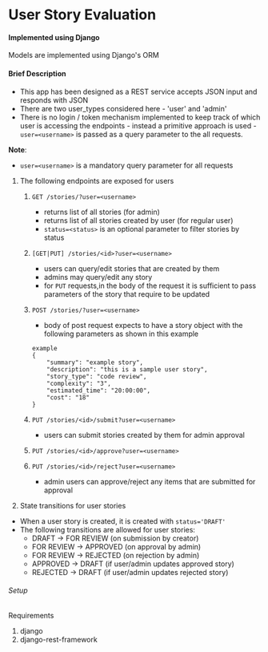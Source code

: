 # User Story Evaluation
#### Implemented using Django
Models are implemented using Django's ORM

#### Brief Description
- This app has been designed as a REST service accepts JSON input and responds with JSON
- There are two user_types considered here - 'user' and 'admin'
- There is no login / token mechanism implemented to keep track of which user is accessing the endpoints - instead a primitive approach is used - `user=<username>` is passed as a query parameter to the all requests.

**Note**:
- `user=<username>` is a mandatory query parameter for all requests

1. The following endpoints are exposed for users

    1. `GET /stories/?user=<username>` 
        - returns list of all stories (for admin)
        - returns list of all stories created by user (for regular user)
        - `status=<status>` is an optional parameter to filter stories by status

    2. `[GET|PUT] /stories/<id>?user=<username>`
        - users can query/edit stories that are created by them
        - admins may query/edit any story
        - for `PUT` requests,in the body of the request
          it is sufficient to pass parameters 
             of the story that require to be updated

    3. `POST /stories/?user=<username>`
         - body of post request expects to have a story object 
    with the following parameters as shown in this example 
        ```
        example
        { 
            "summary": "example story",
            "description": "this is a sample user story",
            "story_type": "code review",
            "complexity": "3",
            "estimated_time": "20:00:00",
            "cost": "18"  
        }
        ```
    4. `PUT /stories/<id>/submit?user=<username>`
        - users can submit stories created by them for admin approval
    5. `PUT /stories/<id>/approve?user=<username>`
    6. `PUT /stories/<id>/reject?user=<username>`
        - admin users can approve/reject any items that are submitted for approval

2. State transitions for user stories
- When a user story is created, it is created with `status='DRAFT'`
- The following transitions are allowed for user stories:
    - DRAFT -> FOR REVIEW (on submission by creator)
    - FOR REVIEW -> APPROVED (on approval by admin)
    - FOR REVIEW -> REJECTED (on rejection by admin)
    - APPROVED -> DRAFT (if user/admin updates approved story)
    - REJECTED -> DRAFT (if user/admin updates rejected story)
     

###### Setup
Requirements
1. django
2. django-rest-framework



